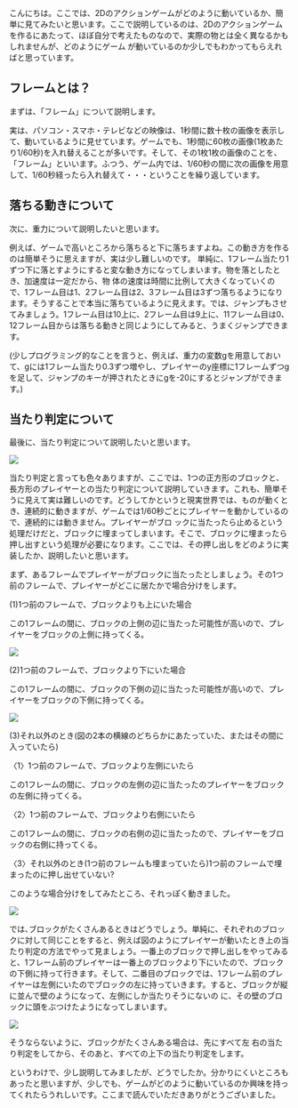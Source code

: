 こんにちは。ここでは、2Dのアクションゲームがどのように動いているか、簡単に見てみたいと思います。ここで説明しているのは、2Dのアクションゲームを作るにあたって、ほぼ自分で考えたものなので、実際の物とは全く異なるかもしれませんが、どのようにゲーム が動いているのか少しでもわかってもらえればと思っています。

## フレームとは？

まずは、「フレーム」について説明します。

実は、パソコン・スマホ・テレビなどの映像は、1秒間に数十枚の画像を表示して、動いているように見せています。ゲームでも、1秒間に60枚の画像(1枚あたり1/60秒)を入れ替えることが多いです。そして、その1枚1枚の画像のことを、「フレーム」といいます。ふつう、ゲーム内では、1/60秒の間に次の画像を用意して、1/60秒経ったら入れ替えて・・・ということを繰り返しています。

## 落ちる動きについて

次に、重力について説明したいと思います。

例えば、ゲームで高いところから落ちると下に落ちますよね。この動き方を作るのは簡単そうに思えますが、実は少し難しいのです。 単純に、1フレーム当たり1ずつ下に落とすようにすると変な動き方になってしまいます。物を落としたとき、加速度は一定だから、物 体の速度は時間に比例して大きくなっていくので、1フレーム目は1、2フレーム目は2、3フレーム目は3ずつ落ちるようになります。そうすることで本当に落ちているように見えます。では、ジャンプもさせてみましょう。1フレーム目は10上に、2フレーム目は9上に、11フレーム目は0、12フレーム目からは落ちる動きと同じようにしてみると、うまくジャンプできます。

(少しプログラミング的なことを言うと、例えば、重力の変数gを用意しておいて、gには1フレーム当たり0.3ずつ増やし、プレイヤーのy座標に1フレームずつgを足して、ジャンプのキーが押されたときにgを-20にするとジャンプができます。)

## 当たり判定について

最後に、当たり判定について説明したいと思います。

![](1.jpg)

当たり判定と言っても色々ありますが、ここでは、1つの正方形のブロックと、長方形のプレイヤーとの当たり判定について説明していきます。これも、簡単そうに見えて実は難しいのです。どうしてかというと現実世界では、ものが動くとき、連続的に動きますが、ゲームでは1/60秒ごとにプレイヤーを動かしているので、連続的には動きません。プレイヤーがブロ ックに当たったら止めるという処理だけだと、ブロックに埋まってしまいます。そこで、ブロックに埋まったら押し出すという処理が必要になります。ここでは、その押し出しをどのように実装したか、説明したいと思います。

まず、あるフレームでプレイヤーがブロックに当たったとしましょう。その1つ前のフレームで、プレイヤーがどこに居たかで場合分けをします。

(1)1つ前のフレームで、ブロックよりも上にいた場合

この1フレームの間に、ブロックの上側の辺に当たった可能性が高いので、プレイヤーをブロックの上側に持ってくる。

![](2.jpg)

(2)1つ前のフレームで、ブロックより下にいた場合

この1フレームの間に、ブロックの下側の辺に当たった可能性が高いので、プレイヤーをブロックの下側に持ってくる。

![](3.jpg)

(3)それ以外のとき(図の2本の横線のどちらかにあたっていた、またはその間に入っていたら)

〈1〉1つ前のフレームで、ブロックより左側にいたら

この1フレームの間に、ブロックの左側の辺に当たったのプレイヤーをブロックの左側に持ってくる。

〈2〉1つ前のフレームで、ブロックより右側にいたら

この1フレームの間に、ブロックの右側の辺に当たったので、プレイヤーをブロックの右側に持ってくる。

〈3〉それ以外のとき(1つ前のフレームも埋まっていたら)1つ前のフレームで埋まったのに押し出せていない?

このような場合分けをしてみたところ、それっぽく動きました。

![](4.jpg)

では､ブロックがたくさんあるときはどうでしょう。単純に、それぞれのブロックに対して同じことをすると、例えば図のようにプレイヤーが動いたとき上の当たり判定の方法でやって見ましょう。一番上のブロックで押し出しをやってみると、1フレーム前のプレイヤーは一番上のブロックより下にいたので、ブロックの下側に持って行きます。そして、二番目のブロックでは、1フレーム前のプレイヤーは左側にいたのでブロックの左に持っていきます。すると、ブロックが縦に並んで壁のようになって、左側にしか当たりそうにないの に、その壁のブロックに頭をぶつけたようになってしまいます。

![](5.jpg)

そうならないように、ブロックがたくさんある場合は、先にすべて左 右の当たり判定をしてから、そのあと、すべての上下の当たり判定をします。

というわけで、少し説明してみましたが、どうでしたか。分かりにくいところもあったと思いますが、少しでも、ゲームがどのように動いているのか興味を持ってくれたらうれしいです。ここまで読んでいただきありがとうございました。